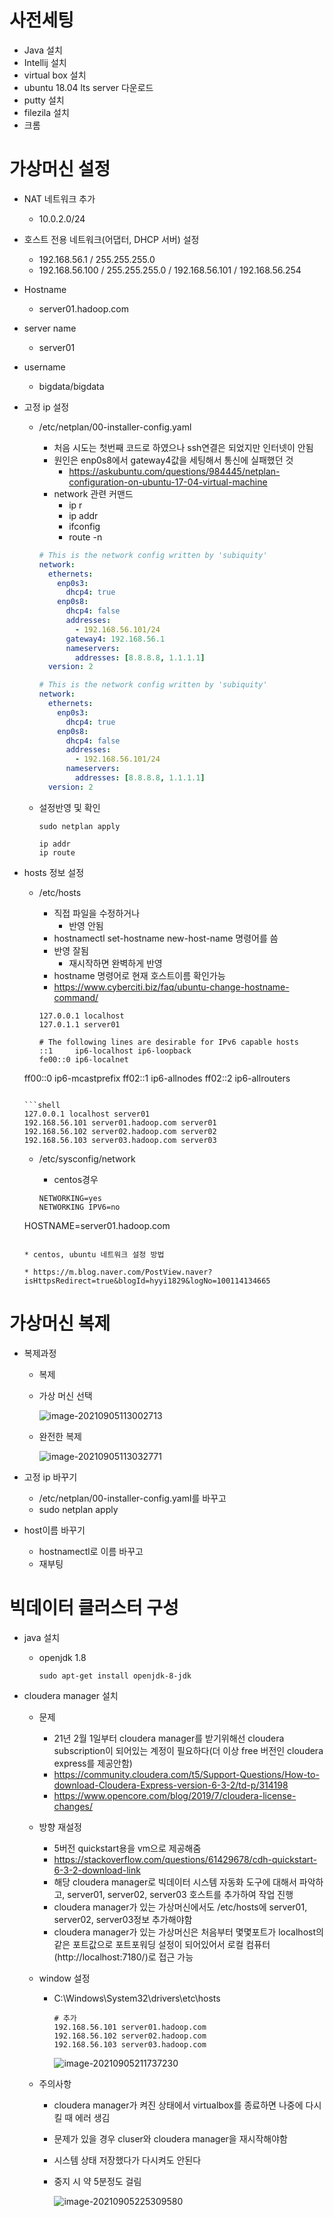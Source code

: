 # 사전세팅

* Java 설치
* Intellij 설치
* virtual box 설치
* ubuntu 18.04 lts server 다운로드
* putty 설치
* filezila 설치
* 크롬

# 가상머신 설정

* NAT 네트워크 추가

  * 10.0.2.0/24

* 호스트 전용 네트워크(어댑터, DHCP 서버) 설정

  * 192.168.56.1 / 255.255.255.0
  * 192.168.56.100 / 255.255.255.0 / 192.168.56.101 / 192.168.56.254

* Hostname

  * server01.hadoop.com

* server name

  * server01

* username

  * bigdata/bigdata

* 고정 ip 설정

  * /etc/netplan/00-installer-config.yaml

    * 처음 시도는 첫번째 코드로 하였으나 ssh연결은 되었지만 인터넷이 안됨
    * 원인은 enp0s8에서 gateway4값을 세팅해서 통신에 실패했던 것
      * https://askubuntu.com/questions/984445/netplan-configuration-on-ubuntu-17-04-virtual-machine
    * network 관련 커맨드
      * ip r
      * ip addr
      * ifconfig
      * route -n

    ```yaml
    # This is the network config written by 'subiquity'
    network:
      ethernets:
        enp0s3:
          dhcp4: true
        enp0s8:
          dhcp4: false
          addresses:
            - 192.168.56.101/24
          gateway4: 192.168.56.1
          nameservers:
            addresses: [8.8.8.8, 1.1.1.1]
      version: 2
    ```

    ```yaml
    # This is the network config written by 'subiquity'
    network:
      ethernets:
        enp0s3:
          dhcp4: true
        enp0s8:
          dhcp4: false
          addresses:
            - 192.168.56.101/24
          nameservers:
            addresses: [8.8.8.8, 1.1.1.1]
      version: 2
    ```

    

  * 설정반영 및 확인

    ```shell
    sudo netplan apply
    
    ip addr
    ip route
    ```

* hosts 정보 설정

  * /etc/hosts

    * 직접 파일을 수정하거나
      * 반영 안됨
    * hostnamectl set-hostname new-host-name 명령어를 씀
    * 반영 잘됨
      * 재시작하면 완벽하게 반영
    * hostname 명령어로 현재 호스트이름 확인가능
    * https://www.cyberciti.biz/faq/ubuntu-change-hostname-command/
  
    ```shell
    127.0.0.1 localhost
    127.0.1.1 server01
    
    # The following lines are desirable for IPv6 capable hosts
    ::1     ip6-localhost ip6-loopback
    fe00::0 ip6-localnet
  ff00::0 ip6-mcastprefix
    ff02::1 ip6-allnodes
    ff02::2 ip6-allrouters
    ```
  
    ```shell
    127.0.0.1 localhost server01
  192.168.56.101 server01.hadoop.com server01
    192.168.56.102 server02.hadoop.com server02
  192.168.56.103 server03.hadoop.com server03
    ```
  
  * /etc/sysconfig/network
  
    * centos경우
  
    ```shell
    NETWORKING=yes
    NETWORKING IPV6=no
  HOSTNAME=server01.hadoop.com
    ```
    
  * centos, ubuntu 네트워크 설정 방법
  
    * https://m.blog.naver.com/PostView.naver?isHttpsRedirect=true&blogId=hyyi1829&logNo=100114134665

# 가상머신 복제

* 복제과정

  * 복제

  * 가상 머신 선택

    ![image-20210905113002713](210908DataPipeline.assets/image-20210905113002713.png)

  * 완전한 복제

    ![image-20210905113032771](210908DataPipeline.assets/image-20210905113032771.png)

* 고정 ip 바꾸기

  * /etc/netplan/00-installer-config.yaml를 바꾸고
  * sudo netplan apply

* host이름 바꾸기

  * hostnamectl로 이름 바꾸고
  * 재부팅

# 빅데이터 클러스터 구성

* java 설치

  * openjdk 1.8

    ```shell
    sudo apt-get install openjdk-8-jdk
    ```

* cloudera manager 설치

  * 문제
    * 21년 2월 1일부터 cloudera manager를 받기위해선 cloudera subscription이 되어있는 계정이 필요하다(더 이상 free 버전인 cloudera express를 제공안함)
    * https://community.cloudera.com/t5/Support-Questions/How-to-download-Cloudera-Express-version-6-3-2/td-p/314198
    * https://www.opencore.com/blog/2019/7/cloudera-license-changes/
    
  * 방향 재설정
    * 5버전 quickstart용을 vm으로 제공해줌
    * https://stackoverflow.com/questions/61429678/cdh-quickstart-6-3-2-download-link
    * 해당 cloudera manager로 빅데이터 시스템 자동화 도구에 대해서 파악하고, server01, server02, server03 호스트를 추가하여 작업 진행
    * cloudera manager가 있는 가상머신에서도 /etc/hosts에 server01, server02, server03정보 추가해야함
    * cloudera manager가 있는 가상머신은 처음부터 몇몇포트가 localhost의 같은 포트값으로 포트포워딩 설정이 되어있어서 로컬 컴퓨터(http://localhost:7180/)로 접근 가능
    
  * window 설정

    * C:\Windows\System32\drivers\etc\hosts

      ```shell
      # 추가
      192.168.56.101 server01.hadoop.com
      192.168.56.102 server02.hadoop.com
      192.168.56.103 server03.hadoop.com
      ```

      

      ![image-20210905211737230](210908DataPipeline.assets/image-20210905211737230.png)

  * 주의사항

    * cloudera manager가 켜진 상태에서 virtualbox를 종료하면 나중에 다시킬 때 에러 생김

    * 문제가 있을 경우 cluser와 cloudera manager을 재시작해야함

    * 시스템 상태 저장했다가 다시켜도 안된다

    * 중지 시 약 5분정도 걸림

      ![image-20210905225309580](210908DataPipeline.assets/image-20210905225309580.png)

